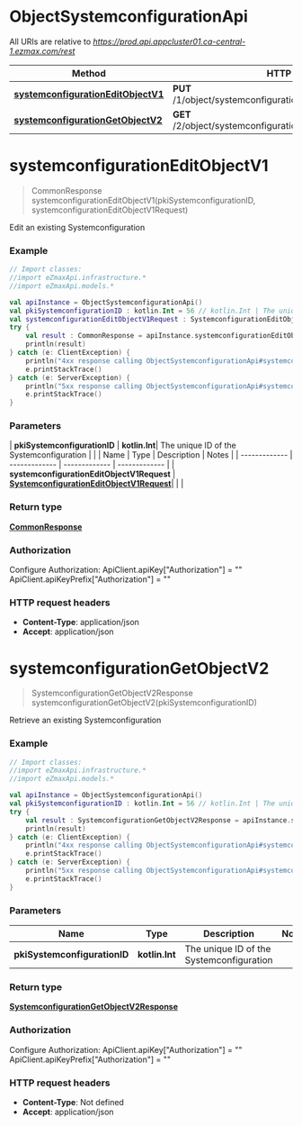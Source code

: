# ObjectSystemconfigurationApi

All URIs are relative to *https://prod.api.appcluster01.ca-central-1.ezmax.com/rest*

| Method | HTTP request | Description |
| ------------- | ------------- | ------------- |
| [**systemconfigurationEditObjectV1**](ObjectSystemconfigurationApi.md#systemconfigurationEditObjectV1) | **PUT** /1/object/systemconfiguration/{pkiSystemconfigurationID} | Edit an existing Systemconfiguration |
| [**systemconfigurationGetObjectV2**](ObjectSystemconfigurationApi.md#systemconfigurationGetObjectV2) | **GET** /2/object/systemconfiguration/{pkiSystemconfigurationID} | Retrieve an existing Systemconfiguration |


<a id="systemconfigurationEditObjectV1"></a>
# **systemconfigurationEditObjectV1**
> CommonResponse systemconfigurationEditObjectV1(pkiSystemconfigurationID, systemconfigurationEditObjectV1Request)

Edit an existing Systemconfiguration



### Example
```kotlin
// Import classes:
//import eZmaxApi.infrastructure.*
//import eZmaxApi.models.*

val apiInstance = ObjectSystemconfigurationApi()
val pkiSystemconfigurationID : kotlin.Int = 56 // kotlin.Int | The unique ID of the Systemconfiguration
val systemconfigurationEditObjectV1Request : SystemconfigurationEditObjectV1Request =  // SystemconfigurationEditObjectV1Request | 
try {
    val result : CommonResponse = apiInstance.systemconfigurationEditObjectV1(pkiSystemconfigurationID, systemconfigurationEditObjectV1Request)
    println(result)
} catch (e: ClientException) {
    println("4xx response calling ObjectSystemconfigurationApi#systemconfigurationEditObjectV1")
    e.printStackTrace()
} catch (e: ServerException) {
    println("5xx response calling ObjectSystemconfigurationApi#systemconfigurationEditObjectV1")
    e.printStackTrace()
}
```

### Parameters
| **pkiSystemconfigurationID** | **kotlin.Int**| The unique ID of the Systemconfiguration | |
| Name | Type | Description  | Notes |
| ------------- | ------------- | ------------- | ------------- |
| **systemconfigurationEditObjectV1Request** | [**SystemconfigurationEditObjectV1Request**](SystemconfigurationEditObjectV1Request.md)|  | |

### Return type

[**CommonResponse**](CommonResponse.md)

### Authorization


Configure Authorization:
    ApiClient.apiKey["Authorization"] = ""
    ApiClient.apiKeyPrefix["Authorization"] = ""

### HTTP request headers

 - **Content-Type**: application/json
 - **Accept**: application/json

<a id="systemconfigurationGetObjectV2"></a>
# **systemconfigurationGetObjectV2**
> SystemconfigurationGetObjectV2Response systemconfigurationGetObjectV2(pkiSystemconfigurationID)

Retrieve an existing Systemconfiguration



### Example
```kotlin
// Import classes:
//import eZmaxApi.infrastructure.*
//import eZmaxApi.models.*

val apiInstance = ObjectSystemconfigurationApi()
val pkiSystemconfigurationID : kotlin.Int = 56 // kotlin.Int | The unique ID of the Systemconfiguration
try {
    val result : SystemconfigurationGetObjectV2Response = apiInstance.systemconfigurationGetObjectV2(pkiSystemconfigurationID)
    println(result)
} catch (e: ClientException) {
    println("4xx response calling ObjectSystemconfigurationApi#systemconfigurationGetObjectV2")
    e.printStackTrace()
} catch (e: ServerException) {
    println("5xx response calling ObjectSystemconfigurationApi#systemconfigurationGetObjectV2")
    e.printStackTrace()
}
```

### Parameters
| Name | Type | Description  | Notes |
| ------------- | ------------- | ------------- | ------------- |
| **pkiSystemconfigurationID** | **kotlin.Int**| The unique ID of the Systemconfiguration | |

### Return type

[**SystemconfigurationGetObjectV2Response**](SystemconfigurationGetObjectV2Response.md)

### Authorization


Configure Authorization:
    ApiClient.apiKey["Authorization"] = ""
    ApiClient.apiKeyPrefix["Authorization"] = ""

### HTTP request headers

 - **Content-Type**: Not defined
 - **Accept**: application/json

